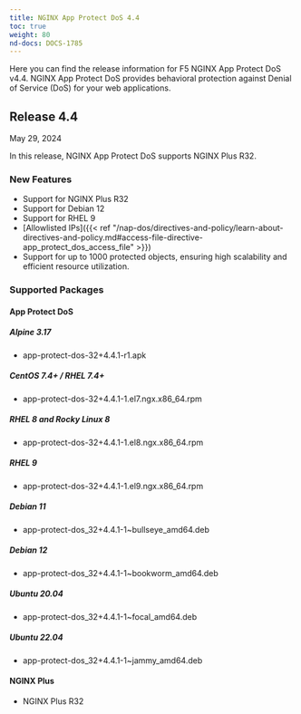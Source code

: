 ```yaml
---
title: NGINX App Protect DoS 4.4
toc: true
weight: 80
nd-docs: DOCS-1785
---
```


Here you can find the release information for F5 NGINX App Protect DoS v4.4. NGINX App Protect DoS provides behavioral protection against Denial of Service (DoS) for your web applications.

## Release 4.4

May 29, 2024

In this release, NGINX App Protect DoS supports NGINX Plus R32.

### New Features

- Support for NGINX Plus R32
- Support for Debian 12
- Support for RHEL 9
- [Allowlisted IPs]({{< ref "/nap-dos/directives-and-policy/learn-about-directives-and-policy.md#access-file-directive-app_protect_dos_access_file" >}})
- Support for up to 1000 protected objects, ensuring high scalability and efficient resource utilization.

### Supported Packages

#### App Protect DoS

##### Alpine 3.17

- app-protect-dos-32+4.4.1-r1.apk

##### CentOS 7.4+ / RHEL 7.4+

- app-protect-dos-32+4.4.1-1.el7.ngx.x86_64.rpm

##### RHEL 8 and Rocky Linux 8

- app-protect-dos-32+4.4.1-1.el8.ngx.x86_64.rpm

##### RHEL 9

- app-protect-dos-32+4.4.1-1.el9.ngx.x86_64.rpm

##### Debian 11

- app-protect-dos_32+4.4.1-1~bullseye_amd64.deb

##### Debian 12

- app-protect-dos_32+4.4.1-1~bookworm_amd64.deb

##### Ubuntu 20.04

- app-protect-dos_32+4.4.1-1~focal_amd64.deb

##### Ubuntu 22.04

- app-protect-dos_32+4.4.1-1~jammy_amd64.deb


#### NGINX Plus

- NGINX Plus R32
